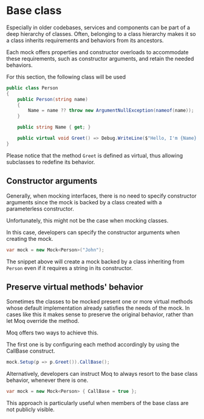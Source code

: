 # Base class

Especially in older codebases, services and components can be part of a deep hierarchy of classes. Often, belonging to a class hierarchy makes it so a class inherits requirements and behaviors from its ancestors.

Each mock offers properties and constructor overloads to accommodate these requirements, such as constructor arguments, and retain the needed behaviors.

For this section, the following class will be used

```csharp
public class Person 
{
    public Person(string name)
    {
        Name = name ?? throw new ArgumentNullException(nameof(name));
    }

    public string Name { get; }

    public virtual void Greet() => Debug.WriteLine($"Hello, I'm {Name}.");
}
```

Please notice that the method `Greet` is defined as virtual, thus allowing subclasses to redefine its behavior.

## Constructor arguments

Generally, when mocking interfaces, there is no need to specify constructor arguments since the mock is backed by a class created with a parameterless constructor.

Unfortunately, this might not be the case when mocking classes.

In this case, developers can specify the constructor arguments when creating the mock.

```csharp
var mock = new Mock<Person>("John");
```

The snippet above will create a mock backed by a class inheriting from `Person` even if it requires a string in its constructor.

## Preserve virtual methods' behavior

Sometimes the classes to be mocked present one or more virtual methods whose default implementation already satisfies the needs of the mock. In cases like this it makes sense to preserve the original behavior, rather than let Moq override the method.

Moq offers two ways to achieve this.

The first one is by configuring each method accordingly by using the CallBase construct.

```csharp
mock.Setup(p => p.Greet()).CallBase();
```

Alternatively, developers can instruct Moq to always resort to the base class behavior, whenever there is one.

```csharp
var mock = new Mock<Person> { CallBase = true };
```

This approach is particularly useful when members of the base class are not publicly visible.


